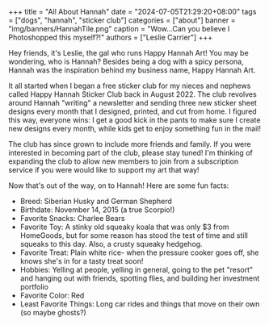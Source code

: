+++
title = "All About Hannah"
date = "2024-07-05T21:29:20+08:00"
tags = ["dogs", "hannah", "sticker club"]
categories = ["about"]
banner = "img/banners/HannahTile.png"
caption = "Wow...Can you believe I Photoshopped this myself?!"
authors = ["Leslie Carrier"]
+++

Hey friends, it's Leslie, the gal who runs Happy Hannah Art! You may be wondering, who is Hannah? Besides being a dog with a spicy persona, Hannah was the inspiration behind my business name, Happy Hannah Art. 

It all started when I began a free sticker club for my nieces and nephews called Happy Hannah Sticker Club back in August 2022. The club revolves around Hannah "writing" a newsletter and sending three new sticker sheet designs every month that I designed, printed, and cut from home. I figured this way, everyone wins: I get a good kick in the pants to make sure I create new designs every month, while kids get to enjoy something fun in the mail!

The club has since grown to include more friends and family. If you were interested in becoming part of the club, please stay tuned! I'm thinking of expanding the club to allow new members to join from a subscription service if you were would like to support my art that way! 

Now that's out of the way, on to Hannah! Here are some fun facts:

- Breed: Siberian Husky and German Shepherd
- Birthdate: November 14, 2015 (a true Scorpio!)
- Favorite Snacks: Charlee Bears
- Favorite Toy: A stinky old squeaky koala that was only $3 from HomeGoods, but for some reason has stood the test of time and still squeaks to this day. Also, a crusty squeaky hedgehog.
- Favorite Treat: Plain white rice- when the pressure cooker goes off, she knows she's in for a tasty treat soon!
- Hobbies: Yelling at people, yelling in general, going to the pet "resort" and hanging out with friends, spotting flies, and building her investment portfolio
- Favorite Color: Red
- Least Favorite Things: Long car rides and things that move on their own (so maybe ghosts?)
